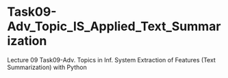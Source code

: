 # Task09-Adv_Topic_IS_Applied_Text_Summarization
Lecture 09 Task09-Adv. Topics in Inf. System Extraction of Features (Text Summarization) with Python
